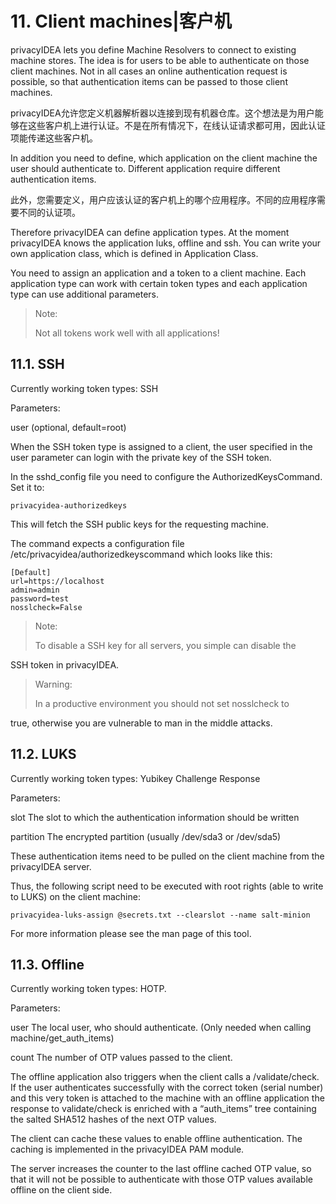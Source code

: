 # 11. Client machines|客户机

privacyIDEA lets you define Machine Resolvers to connect to existing machine stores. The idea is for users to be able to authenticate on those client machines. Not in all cases an online authentication request is possible, so that authentication items can be passed to those client machines.

privacyIDEA允许您定义机器解析器以连接到现有机器仓库。这个想法是为用户能够在这些客户机上进行认证。不是在所有情况下，在线认证请求都可用，因此认证项能传递这些客户机。

In addition you need to define, which application on the client machine the user should authenticate to. Different application require different authentication items.

此外，您需要定义，用户应该认证的客户机上的哪个应用程序。不同的应用程序需要不同的认证项。

Therefore privacyIDEA can define application types. At the moment privacyIDEA knows the application luks, offline and ssh. You can write your own application class, which is defined in Application Class.

You need to assign an application and a token to a client machine. Each application type can work with certain token types and each application type can use additional parameters.

> Note:
> 
> Not all tokens work well with all applications!

## 11.1. SSH

Currently working token types: SSH

Parameters:

user (optional, default=root)

When the SSH token type is assigned to a client, the user specified in the user parameter can login with the private key of the SSH token.

In the sshd_config file you need to configure the AuthorizedKeysCommand. Set it to:

```
privacyidea-authorizedkeys
```

This will fetch the SSH public keys for the requesting machine.

The command expects a configuration file /etc/privacyidea/authorizedkeyscommand which looks like this:

```
[Default]
url=https://localhost
admin=admin
password=test
nosslcheck=False
```

> Note:
> 
> To disable a SSH key for all servers, you simple can disable the

SSH token in privacyIDEA.

> Warning:
> 
> In a productive environment you should not set nosslcheck to

true, otherwise you are vulnerable to man in the middle attacks.

## 11.2. LUKS

Currently working token types: Yubikey Challenge Response

Parameters:

slot The slot to which the authentication information should be written

partition The encrypted partition (usually /dev/sda3 or /dev/sda5)

These authentication items need to be pulled on the client machine from the privacyIDEA server.

Thus, the following script need to be executed with root rights (able to write to LUKS) on the client machine:

```
privacyidea-luks-assign @secrets.txt --clearslot --name salt-minion
```

For more information please see the man page of this tool.

## 11.3. Offline

Currently working token types: HOTP.

Parameters:

user The local user, who should authenticate. (Only needed when calling machine/get_auth_items)

count The number of OTP values passed to the client.

The offline application also triggers when the client calls a /validate/check. If the user authenticates successfully with the correct token (serial number) and this very token is attached to the machine with an offline application the response to validate/check is enriched with a “auth_items” tree containing the salted SHA512 hashes of the next OTP values.

The client can cache these values to enable offline authentication. The caching is implemented in the privacyIDEA PAM module.

The server increases the counter to the last offline cached OTP value, so that it will not be possible to authenticate with those OTP values available offline on the client side.